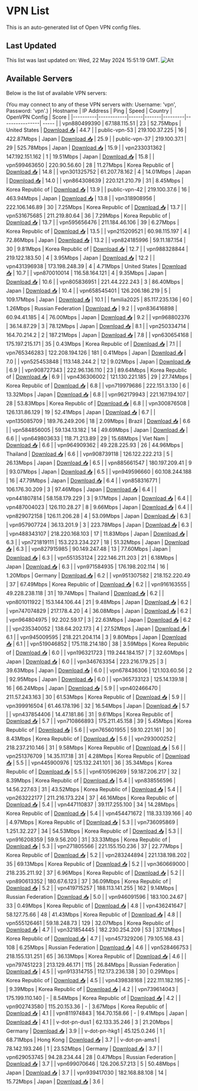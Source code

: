 # VPN List

This is an auto-generated list of Open VPN config files.

## Last Updated

This list was last updated on: Wed, 22 May 2024 15:51:19 GMT.
![Alt](https://repobeats.axiom.co/api/embed/186b98318ef1479477931607c1ad7d823f12451f.svg "Repobeats analytics image")

## Available Servers

Below is the list of available VPN servers:

(You may connect to any of these VPN servers with: Username: 'vpn', Password: 'vpn'.)
| Hostname | IP Address | Ping | Speed | Country | OpenVPN Config | Score |
|----------|------------|------|-------|---------|----------------| ----- |
| vpn880499390 | 67.188.115.51 | 23 | 52.75Mbps | United States | [Download 📥](./configs/server_0_US.ovpn) | 44.7 |
| public-vpn-53 | 219.100.37.225 | 16 | 422.87Mbps | Japan | [Download 📥](./configs/server_1_JP.ovpn) | 25.9 |
| public-vpn-37 | 219.100.37.1 | 29 | 525.78Mbps | Japan | [Download 📥](./configs/server_2_JP.ovpn) | 15.9 |
| vpn233031362 | 147.192.151.162 | 1 | 19.51Mbps | Japan | [Download 📥](./configs/server_3_JP.ovpn) | 15.8 |
| vpn599463650 | 220.90.56.60 | 28 | 11.27Mbps | Korea Republic of | [Download 📥](./configs/server_4_KR.ovpn) | 14.8 |
| vpn301325752 | 61.207.78.162 | 4 | 14.01Mbps | Japan | [Download 📥](./configs/server_5_JP.ovpn) | 14.0 |
| vpn864308639 | 220.121.210.79 | 31 | 8.45Mbps | Korea Republic of | [Download 📥](./configs/server_6_KR.ovpn) | 13.9 |
| public-vpn-42 | 219.100.37.6 | 16 | 463.94Mbps | Japan | [Download 📥](./configs/server_7_JP.ovpn) | 13.8 |
| vpn318908956 | 222.106.146.89 | 30 | 7.25Mbps | Korea Republic of | [Download 📥](./configs/server_8_KR.ovpn) | 13.7 |
| vpn531675685 | 211.219.80.64 | 36 | 7.29Mbps | Korea Republic of | [Download 📥](./configs/server_9_KR.ovpn) | 13.7 |
| vpn595656476 | 211.184.46.106 | 39 | 6.27Mbps | Korea Republic of | [Download 📥](./configs/server_10_KR.ovpn) | 13.5 |
| vpn215209521 | 60.98.115.197 | 4 | 72.86Mbps | Japan | [Download 📥](./configs/server_11_JP.ovpn) | 13.2 |
| vpn824185996 | 59.11.187.154 | 30 | 9.81Mbps | Korea Republic of | [Download 📥](./configs/server_12_KR.ovpn) | 12.7 |
| vpn988328844 | 219.122.183.50 | 4 | 3.95Mbps | Japan | [Download 📥](./configs/server_13_JP.ovpn) | 12.2 |
| vpn431396938 | 173.198.248.39 | 4 | 4.71Mbps | United States | [Download 📥](./configs/server_14_US.ovpn) | 10.7 |
| vpn870010014 | 116.58.164.121 | 4 | 9.35Mbps | Japan | [Download 📥](./configs/server_15_JP.ovpn) | 10.6 |
| vpn805836951 | 221.44.222.243 | 3 | 86.40Mbps | Japan | [Download 📥](./configs/server_16_JP.ovpn) | 10.4 |
| vpn658545401 | 126.206.186.219 | 5 | 109.17Mbps | Japan | [Download 📥](./configs/server_17_JP.ovpn) | 10.1 |
| familia2025 | 85.117.235.136 | 60 | 1.26Mbps | Russian Federation | [Download 📥](./configs/server_18_RU.ovpn) | 9.2 |
| vpn836416898 | 60.94.41.185 | 4 | 76.00Mbps | Japan | [Download 📥](./configs/server_19_JP.ovpn) | 9.2 |
| vpn968802376 | 36.14.87.29 | 3 | 78.12Mbps | Japan | [Download 📥](./configs/server_20_JP.ovpn) | 8.1 |
| vpn250334714 | 164.70.214.2 | 2 | 187.21Mbps | Japan | [Download 📥](./configs/server_21_JP.ovpn) | 7.8 |
| vpn630654168 | 175.197.215.171 | 35 | 0.43Mbps | Korea Republic of | [Download 📥](./configs/server_22_KR.ovpn) | 7.1 |
| vpn765346283 | 122.208.194.126 | 181 | 0.41Mbps | Japan | [Download 📥](./configs/server_23_JP.ovpn) | 7.0 |
| vpn525453848 | 113.148.244.2 | 12 | 9.02Mbps | Japan | [Download 📥](./configs/server_24_JP.ovpn) | 6.9 |
| vpn908727343 | 222.96.136.110 | 23 | 89.64Mbps | Korea Republic of | [Download 📥](./configs/server_25_KR.ovpn) | 6.9 |
| vpn436306002 | 121.130.221.185 | 29 | 27.74Mbps | Korea Republic of | [Download 📥](./configs/server_26_KR.ovpn) | 6.8 |
| vpn719979686 | 222.151.3.130 | 6 | 13.32Mbps | Japan | [Download 📥](./configs/server_27_JP.ovpn) | 6.8 |
| vpn962179943 | 221.167.194.107 | 28 | 53.83Mbps | Korea Republic of | [Download 📥](./configs/server_28_KR.ovpn) | 6.8 |
| vpn300876508 | 126.131.86.129 | 19 | 52.41Mbps | Japan | [Download 📥](./configs/server_29_JP.ovpn) | 6.7 |
| vpn135085709 | 189.76.249.206 | 18 | 2.09Mbps | Brazil | [Download 📥](./configs/server_30_BR.ovpn) | 6.6 |
| vpn584856005 | 59.134.13.182 | 14 | 49.69Mbps | Japan | [Download 📥](./configs/server_31_JP.ovpn) | 6.6 |
| vpn649803633 | 118.71.213.89 | 29 | 15.68Mbps | Viet Nam | [Download 📥](./configs/server_32_VN.ovpn) | 6.6 |
| vpn964909362 | 49.228.225.93 | 26 | 44.96Mbps | Thailand | [Download 📥](./configs/server_33_TH.ovpn) | 6.6 |
| vpn908739118 | 126.122.222.213 | 5 | 26.13Mbps | Japan | [Download 📥](./configs/server_34_JP.ovpn) | 6.5 |
| vpn885661547 | 180.197.209.41 | 9 | 93.07Mbps | Japan | [Download 📥](./configs/server_35_JP.ovpn) | 6.5 |
| vpn949596660 | 60.108.244.188 | 16 | 47.79Mbps | Japan | [Download 📥](./configs/server_36_JP.ovpn) | 6.4 |
| vpn858316771 | 106.176.30.209 | 3 | 97.46Mbps | Japan | [Download 📥](./configs/server_37_JP.ovpn) | 6.4 |
| vpn441807814 | 58.158.179.229 | 3 | 9.17Mbps | Japan | [Download 📥](./configs/server_38_JP.ovpn) | 6.4 |
| vpn487004023 | 126.110.28.27 | 8 | 9.66Mbps | Japan | [Download 📥](./configs/server_39_JP.ovpn) | 6.4 |
| vpn829072158 | 126.11.206.28 | 4 | 53.09Mbps | Japan | [Download 📥](./configs/server_40_JP.ovpn) | 6.3 |
| vpn957907724 | 36.13.201.9 | 3 | 223.78Mbps | Japan | [Download 📥](./configs/server_41_JP.ovpn) | 6.3 |
| vpn488343107 | 218.220.168.103 | 17 | 11.83Mbps | Japan | [Download 📥](./configs/server_42_JP.ovpn) | 6.3 |
| vpn721819111 | 153.223.234.227 | 18 | 51.32Mbps | Japan | [Download 📥](./configs/server_43_JP.ovpn) | 6.3 |
| vpn827915985 | 90.149.247.48 | 13 | 77.60Mbps | Japan | [Download 📥](./configs/server_44_JP.ovpn) | 6.3 |
| vpn551353124 | 222.146.211.203 | 21 | 6.18Mbps | Japan | [Download 📥](./configs/server_45_JP.ovpn) | 6.3 |
| vpn971584935 | 176.198.202.114 | 16 | 1.20Mbps | Germany | [Download 📥](./configs/server_46_DE.ovpn) | 6.2 |
| vpn951307582 | 218.152.220.49 | 37 | 67.49Mbps | Korea Republic of | [Download 📥](./configs/server_47_KR.ovpn) | 6.2 |
| vpn916163555 | 49.228.238.118 | 31 | 19.74Mbps | Thailand | [Download 📥](./configs/server_48_TH.ovpn) | 6.2 |
| vpn801011922 | 153.144.106.44 | 21 | 9.48Mbps | Japan | [Download 📥](./configs/server_49_JP.ovpn) | 6.2 |
| vpn747074829 | 217.178.4.20 | 4 | 36.08Mbps | Japan | [Download 📥](./configs/server_50_JP.ovpn) | 6.2 |
| vpn964804975 | 92.202.59.17 | 3 | 22.63Mbps | Japan | [Download 📥](./configs/server_51_JP.ovpn) | 6.2 |
| vpn235340052 | 138.64.202.173 | 4 | 27.52Mbps | Japan | [Download 📥](./configs/server_52_JP.ovpn) | 6.1 |
| vpn945009595 | 218.221.204.114 | 3 | 9.80Mbps | Japan | [Download 📥](./configs/server_53_JP.ovpn) | 6.1 |
| vpn519046852 | 175.118.214.180 | 38 | 3.59Mbps | Korea Republic of | [Download 📥](./configs/server_54_KR.ovpn) | 6.0 |
| vpn196321723 | 119.244.184.157 | 7 | 32.60Mbps | Japan | [Download 📥](./configs/server_55_JP.ovpn) | 6.0 |
| vpn346763354 | 223.216.179.25 | 3 | 39.63Mbps | Japan | [Download 📥](./configs/server_56_JP.ovpn) | 6.0 |
| vpn678436306 | 121.103.60.56 | 2 | 92.95Mbps | Japan | [Download 📥](./configs/server_57_JP.ovpn) | 6.0 |
| vpn365733123 | 125.14.139.18 | 16 | 66.24Mbps | Japan | [Download 📥](./configs/server_58_JP.ovpn) | 5.9 |
| vpn402466470 | 211.57.243.163 | 30 | 61.53Mbps | Korea Republic of | [Download 📥](./configs/server_59_KR.ovpn) | 5.9 |
| vpn399916504 | 61.46.178.196 | 32 | 16.54Mbps | Japan | [Download 📥](./configs/server_60_JP.ovpn) | 5.7 |
| vpn437854406 | 14.47.181.86 | 31 | 9.61Mbps | Korea Republic of | [Download 📥](./configs/server_61_KR.ovpn) | 5.7 |
| vpn710866893 | 175.211.45.158 | 39 | 5.45Mbps | Korea Republic of | [Download 📥](./configs/server_62_KR.ovpn) | 5.6 |
| vpn765601955 | 59.10.221.161 | 30 | 8.43Mbps | Korea Republic of | [Download 📥](./configs/server_63_KR.ovpn) | 5.6 |
| vpn293000252 | 218.237.210.146 | 31 | 9.58Mbps | Korea Republic of | [Download 📥](./configs/server_64_KR.ovpn) | 5.6 |
| vpn251376709 | 14.35.117.18 | 31 | 4.28Mbps | Korea Republic of | [Download 📥](./configs/server_65_KR.ovpn) | 5.5 |
| vpn445900976 | 125.132.241.101 | 36 | 35.34Mbps | Korea Republic of | [Download 📥](./configs/server_66_KR.ovpn) | 5.5 |
| vpn610596269 | 59.187.206.217 | 32 | 8.39Mbps | Korea Republic of | [Download 📥](./configs/server_67_KR.ovpn) | 5.4 |
| vpn838556596 | 14.56.227.63 | 31 | 43.52Mbps | Korea Republic of | [Download 📥](./configs/server_68_KR.ovpn) | 5.4 |
| vpn263222177 | 211.216.173.224 | 37 | 46.16Mbps | Korea Republic of | [Download 📥](./configs/server_69_KR.ovpn) | 5.4 |
| vpn447110837 | 39.117.255.100 | 34 | 14.28Mbps | Korea Republic of | [Download 📥](./configs/server_70_KR.ovpn) | 5.4 |
| vpn454471672 | 118.33.139.166 | 40 | 4.97Mbps | Korea Republic of | [Download 📥](./configs/server_71_KR.ovpn) | 5.3 |
| vpn736095869 | 1.251.32.227 | 34 | 54.53Mbps | Korea Republic of | [Download 📥](./configs/server_72_KR.ovpn) | 5.3 |
| vpn916208359 | 59.9.56.200 | 31 | 33.33Mbps | Korea Republic of | [Download 📥](./configs/server_73_KR.ovpn) | 5.3 |
| vpn271805566 | 221.155.150.236 | 37 | 22.77Mbps | Korea Republic of | [Download 📥](./configs/server_74_KR.ovpn) | 5.2 |
| vpn283244894 | 221.138.198.202 | 35 | 69.13Mbps | Korea Republic of | [Download 📥](./configs/server_75_KR.ovpn) | 5.2 |
| vpn360669000 | 218.235.211.92 | 37 | 6.96Mbps | Korea Republic of | [Download 📥](./configs/server_76_KR.ovpn) | 5.2 |
| vpn890613352 | 180.67.6.123 | 37 | 36.09Mbps | Korea Republic of | [Download 📥](./configs/server_77_KR.ovpn) | 5.2 |
| vpn419715257 | 188.113.141.255 | 162 | 9.14Mbps | Russian Federation | [Download 📥](./configs/server_78_RU.ovpn) | 5.0 |
| vpn946091596 | 183.100.24.67 | 33 | 0.49Mbps | Korea Republic of | [Download 📥](./configs/server_79_KR.ovpn) | 4.8 |
| vpn436241647 | 58.127.75.66 | 48 | 41.43Mbps | Korea Republic of | [Download 📥](./configs/server_80_KR.ovpn) | 4.8 |
| vpn555126461 | 59.18.248.73 | 129 | 32.07Mbps | Korea Republic of | [Download 📥](./configs/server_81_KR.ovpn) | 4.7 |
| vpn321854445 | 182.230.254.209 | 53 | 37.12Mbps | Korea Republic of | [Download 📥](./configs/server_82_KR.ovpn) | 4.7 |
| vpn457329206 | 79.105.168.43 | 108 | 6.25Mbps | Russian Federation | [Download 📥](./configs/server_83_RU.ovpn) | 4.6 |
| vpn528466753 | 218.155.131.251 | 65 | 36.13Mbps | Korea Republic of | [Download 📥](./configs/server_84_KR.ovpn) | 4.6 |
| vpn797451223 | 213.129.46.171 | 115 | 26.84Mbps | Russian Federation | [Download 📥](./configs/server_85_RU.ovpn) | 4.5 |
| vpn913314755 | 112.173.236.138 | 30 | 0.29Mbps | Korea Republic of | [Download 📥](./configs/server_86_KR.ovpn) | 4.5 |
| vpn439838168 | 222.111.182.195 | - | 9.39Mbps | Korea Republic of | [Download 📥](./configs/server_87_KR.ovpn) | 4.2 |
| vpn739614043 | 175.199.110.140 | - | 8.54Mbps | Korea Republic of | [Download 📥](./configs/server_88_KR.ovpn) | 4.2 |
| vpn902743580 | 115.20.153.36 | - | 3.67Mbps | Korea Republic of | [Download 📥](./configs/server_89_KR.ovpn) | 4.1 |
| vpn811974843 | 164.70.158.66 | - | 9.41Mbps | Japan | [Download 📥](./configs/server_90_JP.ovpn) | 4.1 |
| v-dot-pn-dus1 | 62.133.35.246 | 3 | 21.20Mbps | Germany | [Download 📥](./configs/server_91_DE.ovpn) | 3.9 |
| v-dot-pn-hkg1 | 45.125.0.246 | 1 | 68.71Mbps | Hong Kong | [Download 📥](./configs/server_92_HK.ovpn) | 3.7 |
| v-dot-pn-ams1 | 78.142.193.246 | 1 | 23.52Mbps | Germany | [Download 📥](./configs/server_93_DE.ovpn) | 3.7 |
| vpn629053745 | 94.28.234.44 | 28 | 0.47Mbps | Russian Federation | [Download 📥](./configs/server_94_RU.ovpn) | 3.7 |
| vpn699070646 | 126.206.57.213 | 5 | 50.48Mbps | Japan | [Download 📥](./configs/server_95_JP.ovpn) | 3.7 |
| vpn939417030 | 182.168.88.108 | 14 | 15.72Mbps | Japan | [Download 📥](./configs/server_96_JP.ovpn) | 3.6 |
